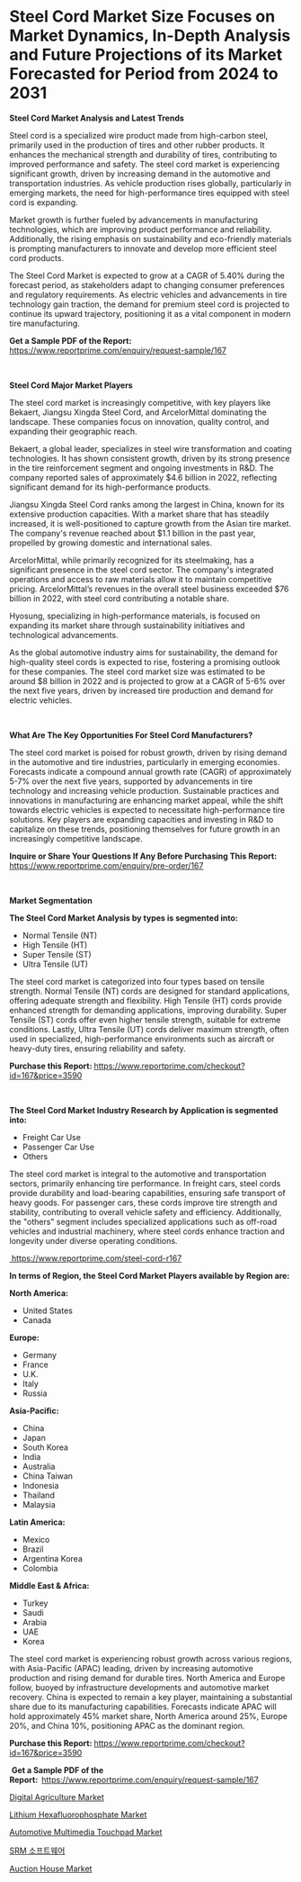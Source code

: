 <p><h1>Steel Cord Market Size Focuses on Market Dynamics, In-Depth Analysis and Future Projections of its Market Forecasted for Period from 2024 to 2031</h1></p><p><strong>Steel Cord Market Analysis and Latest Trends</strong></p>
<p><p>Steel cord is a specialized wire product made from high-carbon steel, primarily used in the production of tires and other rubber products. It enhances the mechanical strength and durability of tires, contributing to improved performance and safety. The steel cord market is experiencing significant growth, driven by increasing demand in the automotive and transportation industries. As vehicle production rises globally, particularly in emerging markets, the need for high-performance tires equipped with steel cord is expanding. </p><p>Market growth is further fueled by advancements in manufacturing technologies, which are improving product performance and reliability. Additionally, the rising emphasis on sustainability and eco-friendly materials is prompting manufacturers to innovate and develop more efficient steel cord products. </p><p>The Steel Cord Market is expected to grow at a CAGR of 5.40% during the forecast period, as stakeholders adapt to changing consumer preferences and regulatory requirements. As electric vehicles and advancements in tire technology gain traction, the demand for premium steel cord is projected to continue its upward trajectory, positioning it as a vital component in modern tire manufacturing.</p></p>
<p><strong>Get a Sample PDF of the Report:&nbsp;</strong> <a href="https://www.reportprime.com/enquiry/request-sample/167">https://www.reportprime.com/enquiry/request-sample/167</a></p>
<p>&nbsp;</p>
<p><strong>Steel Cord Major Market Players</strong></p>
<p><p>The steel cord market is increasingly competitive, with key players like Bekaert, Jiangsu Xingda Steel Cord, and ArcelorMittal dominating the landscape. These companies focus on innovation, quality control, and expanding their geographic reach.</p><p>Bekaert, a global leader, specializes in steel wire transformation and coating technologies. It has shown consistent growth, driven by its strong presence in the tire reinforcement segment and ongoing investments in R&D. The company reported sales of approximately $4.6 billion in 2022, reflecting significant demand for its high-performance products.</p><p>Jiangsu Xingda Steel Cord ranks among the largest in China, known for its extensive production capacities. With a market share that has steadily increased, it is well-positioned to capture growth from the Asian tire market. The company's revenue reached about $1.1 billion in the past year, propelled by growing domestic and international sales.</p><p>ArcelorMittal, while primarily recognized for its steelmaking, has a significant presence in the steel cord sector. The company's integrated operations and access to raw materials allow it to maintain competitive pricing. ArcelorMittal’s revenues in the overall steel business exceeded $76 billion in 2022, with steel cord contributing a notable share.</p><p>Hyosung, specializing in high-performance materials, is focused on expanding its market share through sustainability initiatives and technological advancements. </p><p>As the global automotive industry aims for sustainability, the demand for high-quality steel cords is expected to rise, fostering a promising outlook for these companies. The steel cord market size was estimated to be around $8 billion in 2022 and is projected to grow at a CAGR of 5-6% over the next five years, driven by increased tire production and demand for electric vehicles.</p></p>
<p>&nbsp;</p>
<p><strong>What Are The Key Opportunities For Steel Cord Manufacturers?</strong></p>
<p><p>The steel cord market is poised for robust growth, driven by rising demand in the automotive and tire industries, particularly in emerging economies. Forecasts indicate a compound annual growth rate (CAGR) of approximately 5-7% over the next five years, supported by advancements in tire technology and increasing vehicle production. Sustainable practices and innovations in manufacturing are enhancing market appeal, while the shift towards electric vehicles is expected to necessitate high-performance tire solutions. Key players are expanding capacities and investing in R&D to capitalize on these trends, positioning themselves for future growth in an increasingly competitive landscape.</p></p>
<p><strong>Inquire or Share Your Questions If Any Before Purchasing This Report:</strong> <a href="https://www.reportprime.com/enquiry/pre-order/167">https://www.reportprime.com/enquiry/pre-order/167</a></p>
<p>&nbsp;</p>
<p><strong>Market Segmentation</strong></p>
<p><strong>The Steel Cord Market Analysis by types is segmented into:</strong></p>
<p><ul><li>Normal Tensile (NT)</li><li>High Tensile (HT)</li><li>Super Tensile (ST)</li><li>Ultra Tensile (UT)</li></ul></p>
<p><p>The steel cord market is categorized into four types based on tensile strength. Normal Tensile (NT) cords are designed for standard applications, offering adequate strength and flexibility. High Tensile (HT) cords provide enhanced strength for demanding applications, improving durability. Super Tensile (ST) cords offer even higher tensile strength, suitable for extreme conditions. Lastly, Ultra Tensile (UT) cords deliver maximum strength, often used in specialized, high-performance environments such as aircraft or heavy-duty tires, ensuring reliability and safety.</p></p>
<p><strong>Purchase this Report:&nbsp;</strong><a href="https://www.reportprime.com/checkout?id=167&price=3590">https://www.reportprime.com/checkout?id=167&price=3590</a></p>
<p>&nbsp;</p>
<p><strong>The Steel Cord Market Industry Research by Application is segmented into:</strong></p>
<p><ul><li>Freight Car Use</li><li>Passenger Car Use</li><li>Others</li></ul></p>
<p><p>The steel cord market is integral to the automotive and transportation sectors, primarily enhancing tire performance. In freight cars, steel cords provide durability and load-bearing capabilities, ensuring safe transport of heavy goods. For passenger cars, these cords improve tire strength and stability, contributing to overall vehicle safety and efficiency. Additionally, the "others" segment includes specialized applications such as off-road vehicles and industrial machinery, where steel cords enhance traction and longevity under diverse operating conditions.</p></p>
<p><a href="https://www.reportprime.com/steel-cord-r167">&nbsp;https://www.reportprime.com/steel-cord-r167</a></p>
<p><strong>In terms of Region, the Steel Cord Market Players available by Region are:</strong></p>
<p>
    <p> <strong> North America: </strong>
        <ul>
            <li>United States</li>
            <li>Canada</li>
        </ul>
        </p> 
    <p> <strong> Europe: </strong>
        <ul>
            <li>Germany</li>
            <li>France</li>
            <li>U.K.</li>
            <li>Italy</li>
            <li>Russia</li>
        </ul>
        </p> 
    <p> <strong> Asia-Pacific: </strong>
        <ul>
            <li>China</li>
            <li>Japan</li>
            <li>South Korea</li>
            <li>India</li>
            <li>Australia</li>
            <li>China Taiwan</li>
            <li>Indonesia</li>
            <li>Thailand</li>
            <li>Malaysia</li>
        </ul>
        </p> 
    <p> <strong> Latin America: </strong>
        <ul>
            <li>Mexico</li>
            <li>Brazil</li>
            <li>Argentina Korea</li>
            <li>Colombia</li>
        </ul>
        </p> 
    <p> <strong> Middle East & Africa: </strong>
        <ul>
            <li>Turkey</li>
            <li>Saudi</li>
            <li>Arabia</li>
            <li>UAE</li>
            <li>Korea</li>
        </ul>
    </p>
    </p>
<p><p>The steel cord market is experiencing robust growth across various regions, with Asia-Pacific (APAC) leading, driven by increasing automotive production and rising demand for durable tires. North America and Europe follow, buoyed by infrastructure developments and automotive market recovery. China is expected to remain a key player, maintaining a substantial share due to its manufacturing capabilities. Forecasts indicate APAC will hold approximately 45% market share, North America around 25%, Europe 20%, and China 10%, positioning APAC as the dominant region.</p></p>
<p><strong>Purchase this Report: </strong><a href="https://www.reportprime.com/checkout?id=167&price=3590">https://www.reportprime.com/checkout?id=167&price=3590</a></p>
<p>&nbsp;<strong>Get a Sample PDF of the Report:&nbsp;&nbsp;</strong><a href="https://www.reportprime.com/enquiry/request-sample/167">https://www.reportprime.com/enquiry/request-sample/167</a></p>
<p><strong></strong></p>
<p><p><a href="https://medium.com/@theomorar08/global-digital-agriculture-market-sector-2024-2031-market-metrics-and-market-strategic-insights-ad7673665a07">Digital Agriculture Market</a></p><p><a href="https://github.com/mahnoor2003/Market-Research-Report-List-6/blob/main/lithium-hexafluorophosphate-market.md">Lithium Hexafluorophosphate Market</a></p><p><a href="https://www.linkedin.com/pulse/automotive-multimedia-touchpad-market-outlook-complete-industry-rghue?trackingId=fRkxEaxFQimI7o80lduX8w%3D%3D">Automotive Multimedia Touchpad Market</a></p><p><a href="https://medium.com/@nettieboyle25/%EA%B8%80%EB%A1%9C%EB%B2%8C-srm-%EC%86%8C%ED%94%84%ED%8A%B8%EC%9B%A8%EC%96%B4-%EC%8B%9C%EC%9E%A5-%EC%84%B9%ED%84%B0-2024-2031-%EC%8B%9C%EC%9E%A5-%EC%A7%80%ED%91%9C-%EB%B0%8F-%EC%8B%9C%EC%9E%A5-%EC%A0%84%EB%9E%B5-%ED%86%B5%EC%B0%B0%EB%A0%A5-e0320db99693">SRM 소프트웨어</a></p><p><a href="https://medium.com/@theomorar08/global-auction-house-market-opportunities-and-market-challenges-2024-2031-9cb96c4c370a">Auction House Market</a></p></p>